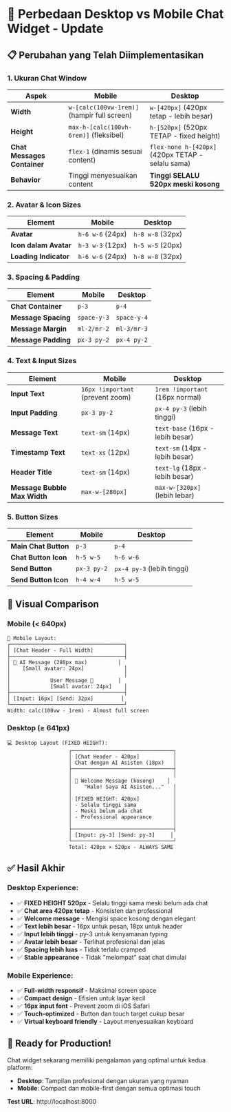 # 🎯 **Perbedaan Desktop vs Mobile Chat Widget - Update**

## 📋 **Perubahan yang Telah Diimplementasikan**

### **1. Ukuran Chat Window**

| Aspek                       | Mobile                                      | Desktop                                           |
| --------------------------- | ------------------------------------------- | ------------------------------------------------- |
| **Width**                   | `w-[calc(100vw-1rem)]` (hampir full screen) | `w-[420px]` (420px tetap - lebih besar)           |
| **Height**                  | `max-h-[calc(100vh-6rem)]` (fleksibel)      | `h-[520px]` (520px TETAP - fixed height)          |
| **Chat Messages Container** | `flex-1` (dinamis sesuai content)           | `flex-none h-[420px]` (420px TETAP - selalu sama) |
| **Behavior**                | Tinggi menyesuaikan content                 | **Tinggi SELALU 520px meski kosong**              |

### **2. Avatar & Icon Sizes**

| Element               | Mobile           | Desktop          |
| --------------------- | ---------------- | ---------------- |
| **Avatar**            | `h-6 w-6` (24px) | `h-8 w-8` (32px) |
| **Icon dalam Avatar** | `h-3 w-3` (12px) | `h-5 w-5` (20px) |
| **Loading Indicator** | `h-6 w-6` (24px) | `h-8 w-8` (32px) |

### **3. Spacing & Padding**

| Element             | Mobile      | Desktop     |
| ------------------- | ----------- | ----------- |
| **Chat Container**  | `p-3`       | `p-4`       |
| **Message Spacing** | `space-y-3` | `space-y-4` |
| **Message Margin**  | `ml-2/mr-2` | `ml-3/mr-3` |
| **Message Padding** | `px-3 py-2` | `px-4 py-2` |

### **4. Text & Input Sizes**

| Element                      | Mobile                           | Desktop                          |
| ---------------------------- | -------------------------------- | -------------------------------- |
| **Input Text**               | `16px !important` (prevent zoom) | `1rem !important` (16px normal)  |
| **Input Padding**            | `px-3 py-2`                      | `px-4 py-3` (lebih tinggi)       |
| **Message Text**             | `text-sm` (14px)                 | `text-base` (16px - lebih besar) |
| **Timestamp Text**           | `text-xs` (12px)                 | `text-sm` (14px - lebih besar)   |
| **Header Title**             | `text-sm` (14px)                 | `text-lg` (18px - lebih besar)   |
| **Message Bubble Max Width** | `max-w-[280px]`                  | `max-w-[320px]` (lebih lebar)    |

### **5. Button Sizes**

| Element              | Mobile      | Desktop                    |
| -------------------- | ----------- | -------------------------- |
| **Main Chat Button** | `p-3`       | `p-4`                      |
| **Chat Button Icon** | `h-5 w-5`   | `h-6 w-6`                  |
| **Send Button**      | `px-3 py-2` | `px-4 py-3` (lebih tinggi) |
| **Send Button Icon** | `h-4 w-4`   | `h-5 w-5`                  |

## 🎨 **Visual Comparison**

### **Mobile (< 640px)**

```
📱 Mobile Layout:
┌─────────────────────────────────────┐
│ [Chat Header - Full Width]          │
├─────────────────────────────────────┤
│ 🤖 AI Message (280px max)          │
│    [Small avatar: 24px]             │
│                                     │
│             User Message 👤        │
│             [Small avatar: 24px]    │
├─────────────────────────────────────┤
│ [Input: 16px] [Send: 32px]         │
└─────────────────────────────────────┘
Width: calc(100vw - 1rem) - Almost full screen
```

### **Desktop (≥ 641px)**

```
💻 Desktop Layout (FIXED HEIGHT):
                    ┌─────────────────────────────────┐
                    │ [Chat Header - 420px]           │
                    │ Chat dengan AI Asisten (18px)   │
                    ├─────────────────────────────────┤
                    │                                 │
                    │ 🤖 Welcome Message (kosong)    │
                    │    "Halo! Saya AI Asisten..."   │
                    │                                 │
                    │ [FIXED HEIGHT: 420px]           │
                    │ - Selalu tinggi sama            │
                    │ - Meski belum ada chat          │
                    │ - Professional appearance       │
                    │                                 │
                    ├─────────────────────────────────┤
                    │ [Input: py-3] [Send: py-3]     │
                    └─────────────────────────────────┘
                    Total: 420px × 520px - ALWAYS SAME
```

## ✅ **Hasil Akhir**

### **Desktop Experience:**

-   ✅ **FIXED HEIGHT 520px** - Selalu tinggi sama meski belum ada chat
-   ✅ **Chat area 420px tetap** - Konsisten dan professional
-   ✅ **Welcome message** - Mengisi space kosong dengan elegant
-   ✅ **Text lebih besar** - 16px untuk pesan, 18px untuk header
-   ✅ **Input lebih tinggi** - py-3 untuk kenyamanan typing
-   ✅ **Avatar lebih besar** - Terlihat profesional dan jelas
-   ✅ **Spacing lebih luas** - Tidak terlalu cramped
-   ✅ **Stable appearance** - Tidak "melompat" saat chat dimulai

### **Mobile Experience:**

-   ✅ **Full-width responsif** - Maksimal screen space
-   ✅ **Compact design** - Efisien untuk layar kecil
-   ✅ **16px input font** - Prevent zoom di iOS Safari
-   ✅ **Touch-optimized** - Button dan touch target cukup besar
-   ✅ **Virtual keyboard friendly** - Layout menyesuaikan keyboard

## 🚀 **Ready for Production!**

Chat widget sekarang memiliki pengalaman yang optimal untuk kedua platform:

-   **Desktop**: Tampilan profesional dengan ukuran yang nyaman
-   **Mobile**: Compact dan mobile-first dengan semua optimasi touch

**Test URL**: http://localhost:8000
